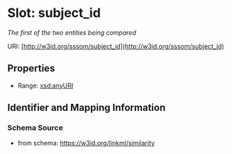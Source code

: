 # Slot: subject_id
_The first of the two entities being compared_


URI: [http://w3id.org/sssom/subject_id](http://w3id.org/sssom/subject_id)



<!-- no inheritance hierarchy -->


## Properties

 * Range: [xsd:anyURI](http://www.w3.org/2001/XMLSchema#anyURI)



## Identifier and Mapping Information







### Schema Source


* from schema: https://w3id.org/linkml/similarity



